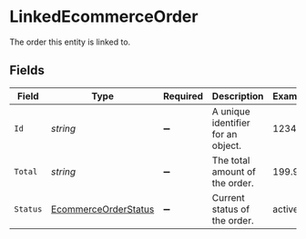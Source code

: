 # LinkedEcommerceOrder

The order this entity is linked to.


## Fields

| Field                                                                   | Type                                                                    | Required                                                                | Description                                                             | Example                                                                 |
| ----------------------------------------------------------------------- | ----------------------------------------------------------------------- | ----------------------------------------------------------------------- | ----------------------------------------------------------------------- | ----------------------------------------------------------------------- |
| `Id`                                                                    | *string*                                                                | :heavy_minus_sign:                                                      | A unique identifier for an object.                                      | 12345                                                                   |
| `Total`                                                                 | *string*                                                                | :heavy_minus_sign:                                                      | The total amount of the order.                                          | 199.99                                                                  |
| `Status`                                                                | [EcommerceOrderStatus](../../Models/Components/EcommerceOrderStatus.md) | :heavy_minus_sign:                                                      | Current status of the order.                                            | active                                                                  |